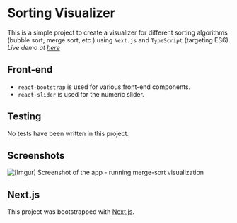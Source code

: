 # Sorting Visualizer
This is a simple project to create a visualizer for different sorting algorithms (bubble sort, merge sort, etc.) using `Next.js` and `TypeScript` (targeting ES6).
_Live demo at [here](https://sort-viz-quachtridat.vercel.app/)_

## Front-end
* `react-bootstrap` is used for various front-end components.
* `react-slider` is used for the numeric slider.

## Testing

No tests have been written in this project.

## Screenshots
![[Imgur] Screenshot of the app - running merge-sort visualization](https://i.imgur.com/ngXUpYf.png)

## Next.js

This project was bootstrapped with [Next.js](https://github.com/vercel/next.js).